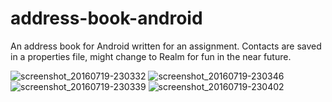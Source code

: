 # address-book-android

An address book for Android written for an assignment.
Contacts are saved in a properties file, might change to Realm for fun in the near future.

![screenshot_20160719-230332](https://cloud.githubusercontent.com/assets/3141536/16966607/96da09c2-4e05-11e6-8090-b2454a1c9f6d.png)
![screenshot_20160719-230346](https://cloud.githubusercontent.com/assets/3141536/16966605/96b7cc90-4e05-11e6-999f-43cf01515876.png)
![screenshot_20160719-230339](https://cloud.githubusercontent.com/assets/3141536/16966606/96d30a32-4e05-11e6-8c02-5922c13b72fa.png)
![screenshot_20160719-230402](https://cloud.githubusercontent.com/assets/3141536/16966604/96952b86-4e05-11e6-9b44-ec22f5f8a873.png)
